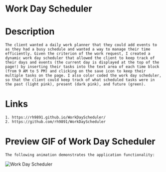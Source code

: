 # Work Day Scheduler

# Description
    The client wanted a daily work planner that they could add events to as they had a busy schedule and wanted a way to manage their time efficiently. Given the criterion of the work request, I created a dynamic work day scheduler that allowed the client to keep track of their days and events (the current day is displayed at the top of the page!) by inserting their tasks into the text area of each time block (from 9 AM to 5 PM) and clicking on the save icon to keep their multiple tasks on the page. I also color coded the work day scheduler, so that the client could keep track of what scheduled tasks were in the past (light pink), present (dark pink), and future (green).

# Links
    1. https://rh9891.github.io/WorkDayScheduler/
    2. https://github.com/rh9891/WorkDayScheduler

# Preview GIF of Work Day Scheduler

    The following animation demonstrates the application functionality:

![Work Day Scheduler](https://github.com/rh9891/WorkDayScheduler/blob/master/images/Work%20Day%20Scheduler.gif)
